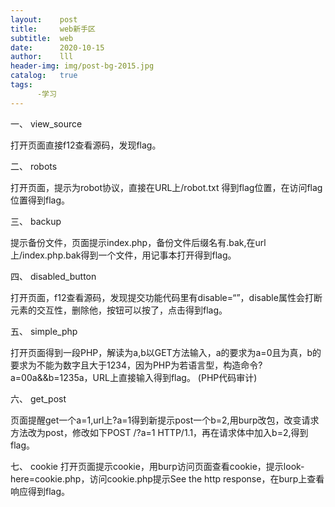 ```yaml
---
layout:    post
title:     web新手区
subtitle:  web
date:      2020-10-15
author:    lll
header-img: img/post-bg-2015.jpg
catalog:   true
tags:
      -学习
---
```


一、 view_source

  打开页面直接f12查看源码，发现flag。
  
二、 robots

  打开页面，提示为robot协议，直接在URL上/robot.txt 得到flag位置，在访问flag位置得到flag。
  
三、 backup

  提示备份文件，页面提示index.php，备份文件后缀名有.bak,在url上/index.php.bak得到一个文件，用记事本打开得到flag。
 
四、 disabled_button

  打开页面，f12查看源码，发现提交功能代码里有disable=“”，disable属性会打断元素的交互性，删除他，按钮可以按了，点击得到flag。

五、 simple_php

  打开页面得到一段PHP，解读为a,b以GET方法输入，a的要求为a=0且为真，b的要求为不能为数字且大于1234，因为PHP为若语言型，构造命令?a=00a&&b=1235a，URL上直接输入得到flag。
(PHP代码审计)

六、 get_post

  页面提醒get一个a=1,url上?a=1得到新提示post一个b=2,用burp改包，改变请求方法改为post，修改如下POST /?a=1 HTTP/1.1，再在请求体中加入b=2,得到flag。

七、 cookie
  打开页面提示cookie，用burp访问页面查看cookie，提示look-here=cookie.php，访问cookie.php提示See the http response，在burp上查看响应得到flag。
